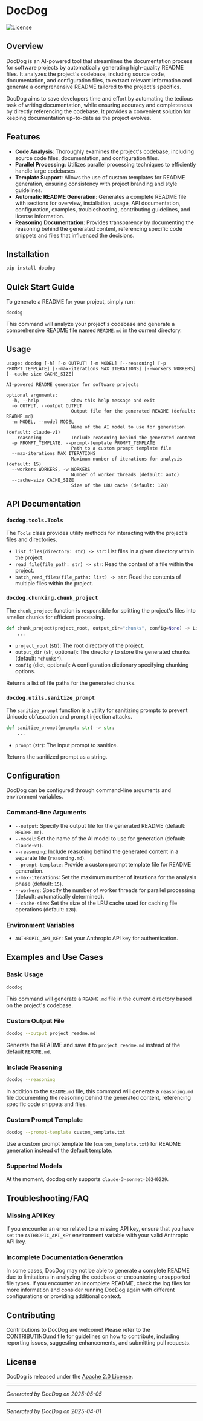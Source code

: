 # DocDog

[![License](https://img.shields.io/badge/License-Apache%202.0-blue.svg)](https://opensource.org/licenses/Apache-2.0)

## Overview

DocDog is an AI-powered tool that streamlines the documentation process for software projects by automatically generating high-quality README files. It analyzes the project's codebase, including source code, documentation, and configuration files, to extract relevant information and generate a comprehensive README tailored to the project's specifics.

DocDog aims to save developers time and effort by automating the tedious task of writing documentation, while ensuring accuracy and completeness by directly referencing the codebase. It provides a convenient solution for keeping documentation up-to-date as the project evolves.

## Features

- **Code Analysis**: Thoroughly examines the project's codebase, including source code files, documentation, and configuration files.
- **Parallel Processing**: Utilizes parallel processing techniques to efficiently handle large codebases.
- **Template Support**: Allows the use of custom templates for README generation, ensuring consistency with project branding and style guidelines.
- **Automatic README Generation**: Generates a complete README file with sections for overview, installation, usage, API documentation, configuration, examples, troubleshooting, contributing guidelines, and license information.
- **Reasoning Documentation**: Provides transparency by documenting the reasoning behind the generated content, referencing specific code snippets and files that influenced the decisions.

## Installation

```bash
pip install docdog
```

## Quick Start Guide

To generate a README for your project, simply run:

```
docdog
```

This command will analyze your project's codebase and generate a comprehensive README file named `README.md` in the current directory.

## Usage

```
usage: docdog [-h] [-o OUTPUT] [-m MODEL] [--reasoning] [-p PROMPT_TEMPLATE] [--max-iterations MAX_ITERATIONS] [--workers WORKERS] [--cache-size CACHE_SIZE]

AI-powered README generator for software projects

optional arguments:
  -h, --help            show this help message and exit
  -o OUTPUT, --output OUTPUT
                        Output file for the generated README (default: README.md)
  -m MODEL, --model MODEL
                        Name of the AI model to use for generation (default: claude-v1)
  --reasoning           Include reasoning behind the generated content
  -p PROMPT_TEMPLATE, --prompt-template PROMPT_TEMPLATE
                        Path to a custom prompt template file
  --max-iterations MAX_ITERATIONS
                        Maximum number of iterations for analysis (default: 15)
  --workers WORKERS, -w WORKERS
                        Number of worker threads (default: auto)
  --cache-size CACHE_SIZE
                        Size of the LRU cache (default: 128)
```

## API Documentation

### `docdog.tools.Tools`

The `Tools` class provides utility methods for interacting with the project's files and directories.

- `list_files(directory: str) -> str`: List files in a given directory within the project.
- `read_file(file_path: str) -> str`: Read the content of a file within the project.
- `batch_read_files(file_paths: list) -> str`: Read the contents of multiple files within the project.

### `docdog.chunking.chunk_project`

The `chunk_project` function is responsible for splitting the project's files into smaller chunks for efficient processing.

```python
def chunk_project(project_root, output_dir="chunks", config=None) -> List[str]:
    ...
```

- `project_root` (str): The root directory of the project.
- `output_dir` (str, optional): The directory to store the generated chunks (default: `"chunks"`).
- `config` (dict, optional): A configuration dictionary specifying chunking options.

Returns a list of file paths for the generated chunks.

### `docdog.utils.sanitize_prompt`

The `sanitize_prompt` function is a utility for sanitizing prompts to prevent Unicode obfuscation and prompt injection attacks.

```python
def sanitize_prompt(prompt: str) -> str:
    ...
```

- `prompt` (str): The input prompt to sanitize.

Returns the sanitized prompt as a string.

## Configuration

DocDog can be configured through command-line arguments and environment variables.

### Command-line Arguments

- `--output`: Specify the output file for the generated README (default: `README.md`).
- `--model`: Set the name of the AI model to use for generation (default: `claude-v1`).
- `--reasoning`: Include reasoning behind the generated content in a separate file (`reasoning.md`).
- `--prompt-template`: Provide a custom prompt template file for README generation.
- `--max-iterations`: Set the maximum number of iterations for the analysis phase (default: `15`).
- `--workers`: Specify the number of worker threads for parallel processing (default: automatically determined).
- `--cache-size`: Set the size of the LRU cache used for caching file operations (default: `128`).

### Environment Variables

- `ANTHROPIC_API_KEY`: Set your Anthropic API key for authentication.

## Examples and Use Cases

### Basic Usage

```bash
docdog
```

This command will generate a `README.md` file in the current directory based on the project's codebase.

### Custom Output File

```bash
docdog --output project_readme.md
```

Generate the README and save it to `project_readme.md` instead of the default `README.md`.

### Include Reasoning

```bash
docdog --reasoning
```

In addition to the `README.md` file, this command will generate a `reasoning.md` file documenting the reasoning behind the generated content, referencing specific code snippets and files.

### Custom Prompt Template

```bash
docdog --prompt-template custom_template.txt
```

Use a custom prompt template file (`custom_template.txt`) for README generation instead of the default template.

### Supported Models

At the moment, docdog only supports `claude-3-sonnet-20240229`. 

## Troubleshooting/FAQ

### Missing API Key

If you encounter an error related to a missing API key, ensure that you have set the `ANTHROPIC_API_KEY` environment variable with your valid Anthropic API key.

### Incomplete Documentation Generation

In some cases, DocDog may not be able to generate a complete README due to limitations in analyzing the codebase or encountering unsupported file types. If you encounter an incomplete README, check the log files for more information and consider running DocDog again with different configurations or providing additional context.

## Contributing

Contributions to DocDog are welcome! Please refer to the [CONTRIBUTING.md](CONTRIBUTING.md) file for guidelines on how to contribute, including reporting issues, suggesting enhancements, and submitting pull requests.

## License

DocDog is released under the [Apache 2.0 License](https://opensource.org/licenses/Apache-2.0).

---
*Generated by DocDog on 2025-05-05*

---
*Generated by DocDog on 2025-04-01*
